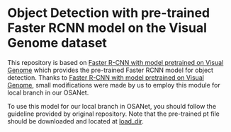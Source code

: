 # Object Detection with pre-trained Faster RCNN model on the Visual Genome dataset

This repository is based on [Faster R-CNN with model pretrained on Visual Genome](https://github.com/shilrley6/Faster-R-CNN-with-model-pretrained-on-Visual-Genome) which provides the pre-trained Faster RCNN model for object detection. Thanks to [Faster R-CNN with model pretrained on Visual Genome](https://github.com/shilrley6/Faster-R-CNN-with-model-pretrained-on-Visual-Genome), small modifications were made by us to employ this module for local branch in our OSANet. 

To use this model for our local branch in OSANet, you should follow the guideline provided by original repository. Note that the pre-trained pt file should be downloaded and located at [load_dir](https://github.com/sange1104/OSANet/tree/main/object_detection/load_dir).
